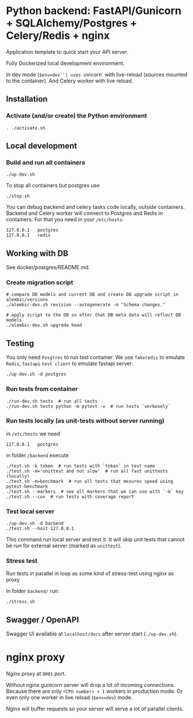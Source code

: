 # Python backend: FastAPI/Gunicorn + SQLAlchemy/Postgres + Celery/Redis + nginx

Application template to quick start your API server.

Fully Dockerized local development environment.

In dev mode (`$env=dev``) uses `uvicorn` with live-reload (sources mounted to the 
container). And Celery worker with live reload.

## Installation

### Activate (and/or create) the Python environment 

```
. ./activate.sh
```

## Local development

### Build and run all containers

```console
./up-dev.sh 
```

To stop all containers but postgres use
```console
./stop.sh 
```

You can debug backend and celery tasks code locally, outside containers.
Backend and Celery worker will connect to Postgres and Redis in containers. 
For that you need in your `/etc/hosts`:

    127.0.0.1   postgres
    127.0.0.1   redis
    
## Working with DB

See docker/postgres/README.md.

### Create migration script

```console
# compare DB models and current DB and create DB upgrade script in alembic/versions
./alembic-dev.sh revision --autogenerate -m "Schema changes."

# apply script to the DB so after that DB meta data will reflect DB models  
./alembic-dev.sh upgrade head
```

## Testing

You only need `Posgtres` to run test container.
We use `fakeredis` to emulate `Redis`, `fastapi` `test client` to emulate fastapi server.

```console
./up-dev.sh -d postgres
```

### Run tests from container

```console
./run-dev.sh tests  # run all tests
./run-dev.sh tests python -m pytest -v  # run tests `verbosely`
```

### Run tests locally (as unit-tests without server running)

in `/etc/hosts` we need

    127.0.0.1   postgres
    
in folder `/backend` execute

```console
./test.sh -k token  # run tests with `token` in test name
./test.sh -m='unittest and not slow'  # run all fast unittests (locally)
./test.sh -m=benchmark  # run all tests that mesures speed using pytest-benchmark
./test.sh --markers  # see all markers that we can use with `-m` key
./test.sh --cov  # run tests with coverage report
```

### Test local server

```console
./up-dev.sh -d backend
./test.sh --host 127.0.0.1 
```

This command run local server and test it.
It will skip unit tests that cannot be run for external server (marked as `unittest`).

### Stress test

Run tests in parallel in loop as some kind of stress-test using nginx as proxy.
 
In folder `backend/` run:
```console
./stress.sh
```

## Swagger / OpenAPI

Swagger UI available at `localhost/docs` after server start (`./up-dev.sh`).

# nginx proxy

Nginx proxy at `8001` port.

Without nginx gunicorn server will drop a lot of incoming connections.
Because there are only `<CPU number> + 1` workers in production mode. 
Or even only one worker in live reload (`$env=dev`) mode.

Nginx will buffer requests so your server will serve a lot of parallel clients.
